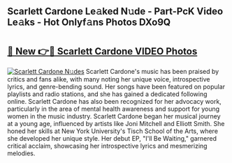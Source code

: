 ## Scarlett Cardone Le𝚊ked N𝚞de - Part-PcK Video Le𝚊ks - Hot Onlyf𝚊ns Photos DXo9Q

# <h2><a href="http://ac21639.deff.icu/?id=Scarlett+Cardone">🔗 New 👉🔴 Scarlett Cardone VIDEO Photos</a></h2>

[![Scarlett Cardone N𝚞des](https://i.imgur.com/rIISA9y.gif)](http://ac21639.deff.icu/?id=Scarlett+Cardone)
Scarlett Cardone's music has been praised by critics and fans alike, with many noting her unique voice, introspective lyrics, and genre-bending sound. Her songs have been featured on popular playlists and radio stations, and she has gained a dedicated following online. Scarlett Cardone has also been recognized for her advocacy work, particularly in the area of mental health awareness and support for young women in the music industry. Scarlett Cardone began her musical journey at a young age, influenced by artists like Joni Mitchell and Elliott Smith. She honed her skills at New York University's Tisch School of the Arts, where she developed her unique style. Her debut EP, "I'll Be Waiting," garnered critical acclaim, showcasing her introspective lyrics and mesmerizing melodies.
